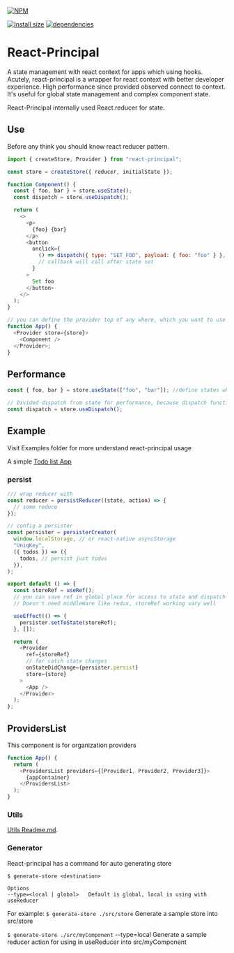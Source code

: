 [![NPM](https://nodei.co/npm/react-principal.png)](https://nodei.co/npm/react-principal/)

[![install size](https://packagephobia.now.sh/badge?p=react-principal)](https://packagephobia.now.sh/result?p=react-principal) [![dependencies](https://david-dm.org/hosseinmd/react-principal.svg)](https://david-dm.org/hosseinmd/react-principal.svg)

# React-Principal

A state management with react context for apps which using hooks.
Acutely, react-principal is a wrapper for react context with better developer experience.
High performance since provided observed connect to context.
It's useful for global state management and complex component state.

React-Principal internally used React.reducer for state.

## Use

Before any think you should know react reducer pattern.

```js
import { createStore, Provider } from "react-principal";

const store = createStore({ reducer, initialState });

function Component() {
  const { foo, bar } = store.useState();
  const dispatch = store.useDispatch();

  return (
    <>
      <p>
        {foo} {bar}
      </p>
      <button
        onclick={
          () => dispatch({ type: "SET_FOO", payload: { foo: "foo" } }, callback)
          // callback will call after state set
        }
      >
        Set foo
      </button>
    </>
  );
}

// you can define the provider top of any where, which you want to use a store
function App() {
  <Provider store={store}>
    <Component />
  </Provider>;
}
```

## Performance

```js
const { foo, bar } = store.useState(["foo", "bar"]); //define states which you want to update when they changed. if is not defined store listen to whole states change

// Divided dispatch from state for performance, because dispatch function never change
const dispatch = store.useDispatch();
```

## Example

Visit Examples folder for more understand react-principal usage

A simple [Todo list App](https://github.com/hosseinmd/react-principal/blob/master/examples/web/src/app.js)

### persist

```js
/// wrap reducer with
const reducer = persistReducer((state, action) => {
  // some reduce
});

// config a persister
const persister = persisterCreator(
  window.localStorage, // or react-native asyncStorage
  "UniqKey",
  ({ todos }) => ({
    todos, // persist just todos
  }),
);

export default () => {
  const storeRef = useRef();
  // you can save ref in global place for access to state and dispatch out of children components like `storeRef.current.state`
  // Doesn't need middleWare like redux, storeRef working vary well

  useEffect(() => {
    persister.setToState(storeRef);
  }, []);

  return (
    <Provider
      ref={storeRef}
      // for catch state changes
      onStateDidChange={persister.persist}
      store={store}
    >
      <App />
    </Provider>
  );
};
```

## ProvidersList

This component is for organization providers

```js
function App() {
  return (
    <ProvidersList providers={[Provider1, Provider2, Provider3]}>
      {appContainer}
    </ProvidersList>
  );
}
```

### Utils

[Utils Readme.md](UtilsReadme.md).

### Generator

React-principal has a command for auto generating store

`$ generate-store <destination>`

    Options
    --type=<local | global>   Default is global, local is using with useReducer

For example:
`$ generate-store ./src/store`
Generate a sample store into src/store

`$ generate-store ./src/myComponent` --type=local
Generate a sample reducer action for using in useReducer into src/myComponent

